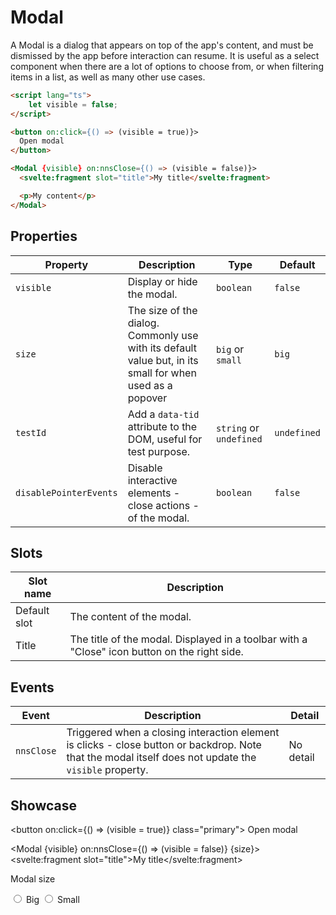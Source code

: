 <script lang="ts">
    import Modal from "$lib/components/Modal.svelte";
    import DocsLoremIpsum from "$docs/components/DocsLoremIpsum.svelte";

    let visible = false;
    let size: "big" | "small" = "big";
</script>

# Modal

A Modal is a dialog that appears on top of the app's content, and must be dismissed by the app before interaction can resume. It is useful as a select component when there are a lot of options to choose from, or when filtering items in a list, as well as many other use cases.

```html
<script lang="ts">
    let visible = false;
</script>

<button on:click={() => (visible = true)}>
  Open modal
</button>

<Modal {visible} on:nnsClose={() => (visible = false)}>
  <svelte:fragment slot="title">My title</svelte:fragment>

  <p>My content</p>
</Modal>
```

## Properties

| Property               | Description                                                                                              | Type                    | Default     |
| ---------------------- | -------------------------------------------------------------------------------------------------------- | ----------------------- | ----------- |
| `visible`              | Display or hide the modal.                                                                               | `boolean`               | `false`     |
| `size`                 | The size of the dialog. Commonly use with its default value but, in its small for when used as a popover | `big` or `small`        | `big`       |
| `testId`               | Add a `data-tid` attribute to the DOM, useful for test purpose.                                          | `string` or `undefined` | `undefined` |
| `disablePointerEvents` | Disable interactive elements - close actions - of the modal.                                             | `boolean`               | `false`     |

## Slots

| Slot name    | Description                                                                                  |
| ------------ | -------------------------------------------------------------------------------------------- |
| Default slot | The content of the modal.                                                                    |
| Title        | The title of the modal. Displayed in a toolbar with a "Close" icon button on the right side. |

## Events

| Event      | Description                                                                                                                                           | Detail    |
| ---------- | ----------------------------------------------------------------------------------------------------------------------------------------------------- | --------- |
| `nnsClose` | Triggered when a closing interaction element is clicks - close button or backdrop. Note that the modal itself does not update the `visible` property. | No detail |

## Showcase

<button on:click={() => (visible = true)} class="primary">
Open modal
</button>

<Modal {visible} on:nnsClose={() => (visible = false)} {size}>
<svelte:fragment slot="title">My title</svelte:fragment>

  <DocsLoremIpsum length={10} />
</Modal>

<p style="padding-top: var(--padding-2x)">Modal size</p>

<label>
	<input type=radio bind:group={size} name="size" value="big">
	Big
</label>

<label>
	<input type=radio bind:group={size} name="size" value="small">
	Small
</label>
